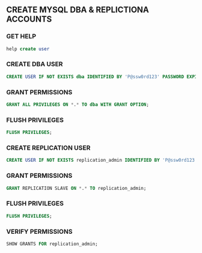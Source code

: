 ## CREATE MYSQL DBA & REPLICTIONA ACCOUNTS

### GET HELP
```sql
help create user
```

### CREATE DBA USER
```sql
CREATE USER IF NOT EXISTS dba IDENTIFIED BY 'P@ssw0rd123' PASSWORD EXPIRE NEVER ACCOUNT UNLOCK;
```

### GRANT PERMISSIONS
```sql
GRANT ALL PRIVILEGES ON *.* TO dba WITH GRANT OPTION;
```

### FLUSH PRIVILEGES  
```sql
FLUSH PRIVILEGES;
```

### CREATE REPLICATION USER
```sql
CREATE USER IF NOT EXISTS replication_admin IDENTIFIED BY 'P@ssw0rd123' PASSWORD EXPIRE NEVER ACCOUNT UNLOCK;
```

### GRANT PERMISSIONS
```sql
GRANT REPLICATION SLAVE ON *.* TO replication_admin;
```

### FLUSH PRIVILEGES  
```sql
FLUSH PRIVILEGES;
```

### VERIFY PERMISSIONS
```sql
SHOW GRANTS FOR replication_admin;
```
